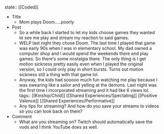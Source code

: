 state:: [[Coded]]

- Title
	- Mom plays Doom.....poorly
- Post
	- So a while back I started to let my kids choose games they wanted to see me play and stream my reaction to said games.
	- WELP last night they chose Doom. The last time I played that game was early 90s when I was in elementary school. My dad owned a computer shop and I would spend the weekends there and play games. So there's some nostalgia there. The only thing is I get motion sickness pretty easily even when I played the original version, so I could only play in short bursts. Turns out motion sickness still a thing with that game lol.
	- Anyway, the kids had sooooo much fun watching me play because I was swearing like a sailor and yelling at the demons. Last night was the first time I incorporated streaming and it had like 6 views lol.
	  tags:: [[Kinship/Child]] [[Shared Experiences/Spectating]] [[Positive Valence]] [[Shared Experiences/Performative]]
	- Any tips for streaming? And how do you save your streams to videos so you can look back on them?
- Comment
	- What are you streaming on? Twitch should automatically save the vods and I think YouTube does as well.